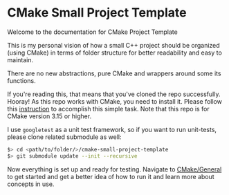 # CMake Small Project Template

Welcome to the documentation for CMake Project Template

This is my personal vision of how a small C++ project should be organized (using CMake)
in terms of folder structure for better readability and easy to maintain. 

There are no new abstractions, pure CMake and wrappers around some its functions.

If you're reading this, that means that you've cloned the repo successfully. Hooray! As this repo
works with CMake, you need to install it. Please follow this [instruction](https://cmake.org/install/) to 
accomplish this simple task. Note that this repo is for CMake version 3.15 or higher.

I use `googletest` as a unit test framework, so if you want to run unit-tests, please clone related submodule as well:

```bash
$> cd <path/to/folder/>/cmake-small-project-template
$> git submodule update --init --recursive
```

Now everything is set up and ready for testing. Navigate to [CMake/General](cmake/general.md) to get started and get a better idea of how to run it and learn more about concepts in use.


